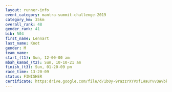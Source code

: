 ```yaml
---
layout: runner-info 
event_category: mantra-summit-challenge-2019 
category_km: 35km 
overall_rank: 48
gender_rank: 41
bib: 504
first_name: Lennart
last_name: Knot
gender: M
team_name: 
start_(t1): Sun, 12-00-00 am
mbah_kamad_(t2): Sun, 10-10-21 am
finish_(t3): Sun, 01-20-09 pm
race_time: 13-20-09
status: FINISHER
certificate: https:drive.google.com/file/d/1b0y-9razzrXYVxfLHauYvvQWvbkxDYAj/view?usp=sharing
---
```

